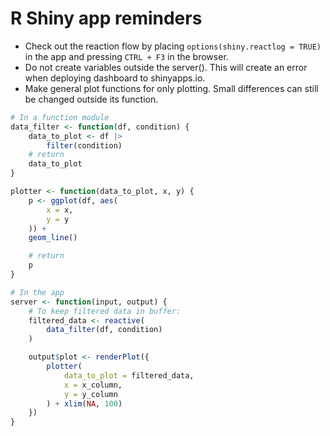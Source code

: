 # R Shiny app reminders
- Check out the reaction flow by placing `options(shiny.reactlog = TRUE)` in the app and pressing `CTRL + F3` in the browser.
- Do not create variables outside the server(). This will create an error when deploying dashboard to shinyapps.io.
- Make general plot functions for only plotting. Small differences can still be changed outside its function.
```r
# In a function module
data_filter <- function(df, condition) {
    data_to_plot <- df |>
        filter(condition)
    # return
    data_to_plot
}

plotter <- function(data_to_plot, x, y) {
    p <- ggplot(df, aes(
        x = x,
        y = y
    )) +
    geom_line()

    # return
    p
}

# In the app
server <- function(input, output) {
    # To keep filtered data in buffer:
    filtered_data <- reactive(
        data_filter(df, condition)
    )

    output$plot <- renderPlot({
        plotter(
            data_to_plot = filtered_data,
            x = x_column,
            y = y_column
        ) + xlim(NA, 100)
    })
}
```